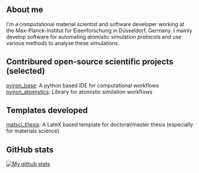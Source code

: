 ## About me

I'm a computational material scientist and software developer working at the Max-Planck-Institut für Eisenforschung in Düsseldorf, Germany. I mainly develop software for automating atomistic simulation protocols and use various methods to analyse these simulations.

<!-- ## Certifications

<a href="https://www.credential.net/41ed480c-fd52-416c-84ea-77ddbfcfffa0#gs.7x6qp7">
  <img align="center" src="https://api.accredible.com/v1/frontend/credential_website_embed_image/badge/36169031" alt="My Tensorflow Badge" />
</a>   -->

## Contribured open-source scientific projects (selected)

[pyiron_base](https://github.com/pyiron/pyiron_base): A python based IDE for computational workflows  
[pyiron_atomistics](https://github.com/pyiron/pyiron_atomistics): Library for atomistic similation workflows 


## Templates developed

[matsci_thesis](https://github.com/sudarsan-surendralal/matsci-thesis): A LateX based template for doctoral/master thesis (especially for materials science)


## GitHub stats


<a href="https://github-readme-stats-anuraghazra1.vercel.app/api?username=sudarsan-surendralal">
  <img align="center" src="https://github-readme-stats.anuraghazra1.vercel.app/api?username=sudarsan-surendralal&show_icons=true&line_height=27&include_all_commits=true" alt="My github stats" />
</a>  

<!-- [![GitHub Streak](http://github-readme-streak-stats.herokuapp.com?user=sudarsan-surendralal&theme=dracula&hide_border=true)](https://git.io/streak-stats) -->


<!--
**sudarsan-surendralal/sudarsan-surendralal** is a ✨ _special_ ✨ repository because its `README.md` (this file) appears on your GitHub profile.

Here are some ideas to get you started:

- 🔭 I’m currently working on ...
- 🌱 I’m currently learning ...
- 👯 I’m looking to collaborate on ...
- 🤔 I’m looking for help with ...
- 💬 Ask me about ...
- 📫 How to reach me: ...
- 😄 Pronouns: ...
- ⚡ Fun fact: ...
-->
